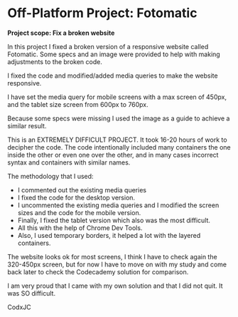 # Off-Platform Project: Fotomatic

**Project scope: Fix a broken website**

In this project I fixed a broken version of a responsive website called Fotomatic. 
Some specs and an image were provided to help with making adjustments to the broken code.

I fixed the code and modified/added media queries to make the website responsive.

I have set the media query for mobile screens with a max screen of 450px,
and the tablet size screen from 600px to 760px.

Because some specs were missing I used the image as a guide to achieve a similar result.

This is an EXTREMELY DIFFICULT PROJECT. It took 16-20 hours of work to decipher the code.
The code intentionally included many containers the one inside the other or even one over the other,
and in many cases incorrect syntax and containers with similar names. 

The methodology that I used:
* I commented out the existing media queries
* I fixed the code for the desktop version.
* I uncommented the existing media queries and I modified the screen sizes and the code for the mobile version.
* Finally, I fixed the tablet version which also was the most difficult.
* All this with the help of Chrome Dev Tools.
* Also, I used temporary borders, it helped a lot with the layered containers.

The website looks ok for most screens, I think I have to check again the 320-450px screen, but for now I have to move on with my study
and come back later to check the Codecademy solution for comparison.

I am very proud that I came with my own solution and that I did not quit. It was SO difficult.

CodxJC
